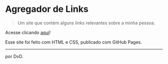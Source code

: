 # Agregador de Links

> Um site que contém alguns links relevantes sobre a minha pessoa.

Acesse clicando [aqui](https://dvdiogo.github.io/pilotproject/)!

Esse site foi feito com HTML e CSS, publicado com GitHub Pages.


---

por DvD.
